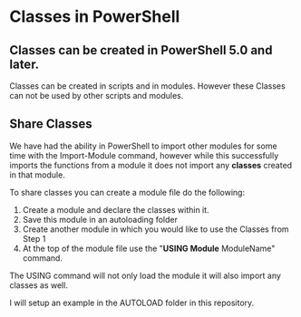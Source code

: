 # Classes in PowerShell


## Classes can be created in PowerShell 5.0 and later.

Classes can be created in scripts and in modules. However these Classes can not be used by
other scripts and modules.

## Share Classes
We have had the ability in PowerShell to import other modules for some time with the 
Import-Module command, however while this successfully imports the functions from a 
module it does not import any **classes** created in that module.

To share classes you can create a module file do the following:
1. Create a module and declare the classes within it.
2. Save this module in an autoloading folder
3. Create another module in which you would like to use the Classes from Step 1
4. At the top of the module file use the "**USING Module** ModuleName" command.

The USING command will not only load the module it will also import any classes as well.

I will setup an example in the AUTOLOAD folder in this repository.
